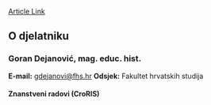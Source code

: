 [Article Link](https://www.fhs.hr/djelatnik/goran.dejanovic)

## O djelatniku
###  Goran Dejanović, mag. educ. hist. 
**E-mail:**
[gdejanovi@fhs.hr](javascript:startMail\('qtwranib@vus.feu'\);)
**Odsjek:**
Fakultet hrvatskih studija 
#### Znanstveni radovi (CroRIS)
